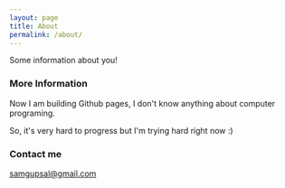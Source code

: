 ```yaml
---
layout: page
title: About
permalink: /about/
---
```


Some information about you!

### More Information

Now I am building Github pages, I don't know anything about computer programing.

So, it's very hard to progress but I'm trying hard right now :)

### Contact me

[samgupsal@gmail.com](mailto:samgupsal@gmail.com)
